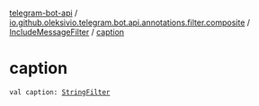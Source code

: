 [telegram-bot-api](../../index.md) / [io.github.oleksivio.telegram.bot.api.annotations.filter.composite](../index.md) / [IncludeMessageFilter](index.md) / [caption](./caption.md)

# caption

`val caption: `[`StringFilter`](../../io.github.oleksivio.telegram.bot.api.annotations.filter.primitive/-string-filter/index.md)